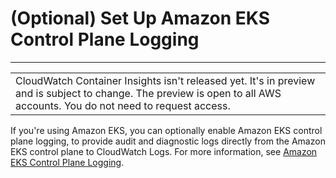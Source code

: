 # \(Optional\) Set Up Amazon EKS Control Plane Logging<a name="Container-Insights-setup-control-plane-logging"></a>


****  

|  | 
| --- |
| CloudWatch Container Insights isn't released yet\. It's in preview and is subject to change\. The preview is open to all AWS accounts\. You do not need to request access\. | 

If you're using Amazon EKS, you can optionally enable Amazon EKS control plane logging, to provide audit and diagnostic logs directly from the Amazon EKS control plane to CloudWatch Logs\. For more information, see [Amazon EKS Control Plane Logging](https://docs.aws.amazon.com/eks/latest/userguide/control-plane-logs.html)\.